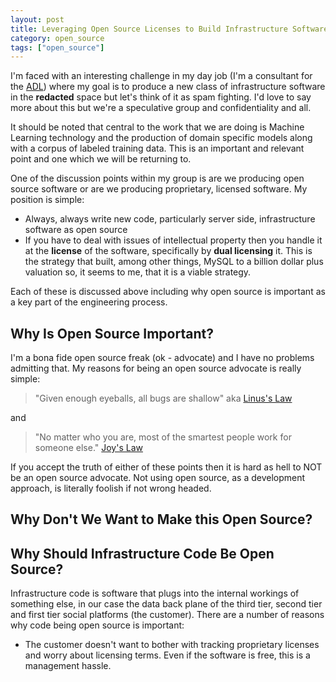 ```yaml
---
layout: post
title: Leveraging Open Source Licenses to Build Infrastructure Software And Yet Still Protect Your Intellectual Property
category: open_source
tags: ["open_source"]
---
```

I'm faced with an interesting challenge in my day job (I'm a consultant for the [ADL](https://www.adl.org/)) where my goal is to produce a new class of infrastructure software in the **redacted** space but let's think of it as spam fighting.  I'd love to say more about this but we're a speculative group and confidentiality and all.  

It should be noted that central to the work that we are doing is Machine Learning technology and the production of domain specific models along with a corpus of labeled training data.  This is an important and relevant point and one which we will be returning to.

One of the discussion points within my group is are we producing open source software or are we producing proprietary, licensed software.  My position is simple:

* Always, always write new code, particularly server side, infrastructure software as open source
* If you have to deal with issues of intellectual property then you handle it at the **license** of the software, specifically by **dual licensing** it.  This is the strategy that built, among other things, MySQL to a billion dollar plus valuation so, it seems to me, that it is a viable strategy.

Each of these is discussed above including why open source is important as a key part of the engineering process.

## Why Is Open Source Important?

I'm a bona fide open source freak (ok - advocate) and I have no problems admitting that.  My reasons for being an open source advocate is really simple:

> "Given enough eyeballs, all bugs are shallow" aka [Linus's Law](https://en.wikipedia.org/wiki/Linus%27s_law)

and

> "No matter who you are, most of the smartest people work for someone else." [Joy's Law](https://en.wikipedia.org/wiki/Joy%27s_law_(management))

If you accept the truth of either of these points then it is hard as hell to NOT be an open source advocate.  Not using open source, as a development approach,  is literally foolish if not wrong headed.

## Why Don't We Want to Make this Open Source?

## Why Should Infrastructure Code Be Open Source?

Infrastructure code is software that plugs into the internal workings of something else, in our case the data back plane of the third tier, second tier and first tier social platforms (the customer).  There are a number of reasons why code being open source is important:

* The customer doesn't want to bother with tracking proprietary licenses and worry about licensing terms.  Even if the software is free, this is a management hassle.
